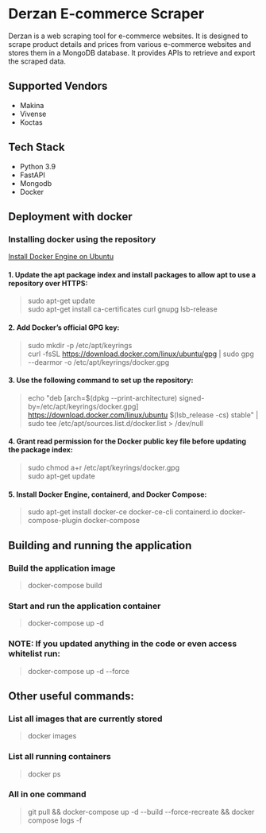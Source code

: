 # Derzan E-commerce Scraper


Derzan is a web scraping tool for e-commerce websites. It is designed to scrape product details and prices from various e-commerce websites and stores them in a MongoDB database. It provides APIs to retrieve and export the scraped data.

## Supported Vendors


-   Makina
-   Vivense
-   Koctas


## Tech Stack

-   Python 3.9
-   FastAPI
-   Mongodb
-   Docker


## Deployment with docker


###  Installing docker using the repository

 [Install Docker Engine on Ubuntu](https://docs.docker.com/engine/install/ubuntu/)

#### 1. Update the apt package index and install packages to allow apt to use a repository over HTTPS:

> sudo apt-get update\
> sudo apt-get install ca-certificates curl gnupg lsb-release

#### 2. Add Docker’s official GPG key:

> sudo mkdir -p /etc/apt/keyrings\
> curl -fsSL https://download.docker.com/linux/ubuntu/gpg | sudo gpg --dearmor -o /etc/apt/keyrings/docker.gpg

#### 3. Use the following command to set up the repository:
> echo "deb [arch=$(dpkg --print-architecture) signed-by=/etc/apt/keyrings/docker.gpg] https://download.docker.com/linux/ubuntu $(lsb_release -cs) stable" | sudo tee /etc/apt/sources.list.d/docker.list > /dev/null

#### 4. Grant read permission for the Docker public key file before updating the package index:
> sudo chmod a+r /etc/apt/keyrings/docker.gpg\
> sudo apt-get update

#### 5. Install Docker Engine, containerd, and Docker Compose:
> sudo apt-get install docker-ce docker-ce-cli containerd.io docker-compose-plugin docker-compose

## Building and running the application

###  Build the application image

> docker-compose build

###  Start and run the application container

> docker-compose up -d

###  **NOTE:** If you updated anything in the code or even access whitelist run:

> docker-compose up -d --force


## Other useful commands:

### List all images that are currently stored

> docker images

### List all running containers

> docker ps

### All in one command

> git pull && docker-compose up -d --build --force-recreate && docker compose logs -f


